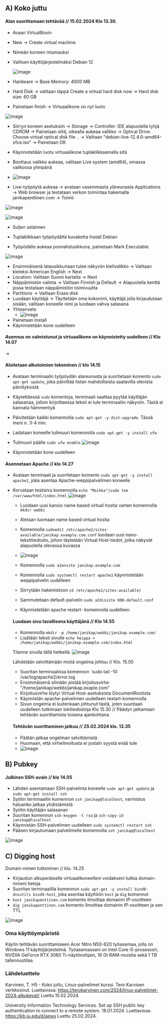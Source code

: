 ## A) Koko juttu

#### Alan suorittamaan tehtävää // 15.02.2024 Klo 13.30. 


- Avaan VirtualBoxin
- New -> Create virtual machine
- Nimeän koneen miumauksi
- Valitsen käyttöjärjestelmäksi Debian 12
  
  ![image](https://github.com/bhd471/linux-palvelimet/assets/148760837/707f6cf5-b0bd-4197-a00b-fbb87d40d7ca)


- Hardware -> Base Memory: 4000 MB
- Hard Disk -> valitaan täppä Create a virtual hard disk now -> Hard disk size: 60 GB
- Painetaan finish -> Virtuaalikone on nyt luotu

 ![image](https://github.com/bhd471/linux-palvelimet/assets/148760837/526bdc41-e008-4bec-bd2c-bf2ee8e60d83)


- Siirryn koneen asetuksiin -> Storage -> Controller: IDE alapuolella tyhjä CDROM  -> Painetaan siitä, oikealla aukeaa valikko -> Optical Drive: Choose virtual optical disk file .. -> Valitaan "debian-live-12.4.0-amd64-xfce.iso" -> Painetaan OK

- Käynnistetään luotu virtuaalikone tuplaklikkaamalla sitä
- Boottaus valikko aukeaa, valitaan Live system (amd64), omassa valikossa ylimpänä

- ![image](https://github.com/bhd471/linux-palvelimet/assets/148760837/6a81c83e-9742-4766-809f-4ab49397e6d0)

- Live-työpöytä aukeaa -> avataan vasemmasta yläreunasta Applications -> Web browser ja testataan verkon toimintaa hakemalla janikapenttinen.com -> Toimii
  
![image](https://github.com/bhd471/linux-palvelimet/assets/148760837/eed5ce60-dadb-41b0-9d10-f5f5a9a4c3bd)

![image](https://github.com/bhd471/linux-palvelimet/assets/148760837/a8b9ad54-5416-432d-8b7d-845e76cf1139)

- Suljen selaimen

- Tuplaklikkaan työpöydältä kuvaketta Install Debian
- Työpödälle aukeaa ponnahdusikkuna, painetaan Mark Executable

 ![image](https://github.com/bhd471/linux-palvelimet/assets/148760837/29d35437-6588-4818-ba69-371aa8e7a684)


- Ensimmäisenä latausikkunaan tulee näkyviin kielivalikko -> Valitaan kieleksi American English -> Next
- Location: Valitaan Suomi kartalta -> Next
- Näppäimistön valinta -> Valitaan Finnish ja Default -> Alapuolella kenttä jossa testataan näppäimistön toimivuutta
- Partitions -> Valitaan Erase disk
- Luodaan käyttäjä -> Täyttetään oma kokonimi, käyttäjä jolla kirjaudutaan sisään, valitaan koneelle nimi ja luodaan vahva salasana
- Yhteenveto
  - ![image](https://github.com/bhd471/linux-palvelimet/assets/148760837/0a6c4d36-7ea6-475b-8d63-b7d64b83d64d)
- Painetaan Install
- Käynnistetään kone uudelleen

#### Asennus on valmistunut ja virtuaalikone on käynnistetty uudelleen // Klo 14.07
->
#### Aloitetaan alkutoimien tekeminen // klo 14.15

- Avataan terminaalin työpöydän alareunasta ja suoritetaan komento `sudo apt-get update`, joka päivittää listan mahdollisista saatavilla olevista päivityksistä
- Käytettäessä `sudo` komentoja, terminaali saattaa pyytää käyttäjän salasanaa, jolloin kirjoittaessa teksti ei tule terminaaliin näkyviin. Tästä ei kannata hämmentyä
- Päivitetään kaikki komennolla `sudo apt-get -y dist-upgrade`. Tässä meni n. 3-4 min.
- Ladataan koneelle tulimuuri komennolla `sudo apt-get -y install ufw`
- Tulimuuri päälle `sudo ufw enable`
  ![image](https://github.com/bhd471/linux-palvelimet/assets/148760837/da49967c-6050-4b5a-948b-a5acbe8f51da)

- Käynnistetään kone uudelleen
  

#### Asennetaan Apache // klo 14.27

- Avataan terminaali ja suoritetaan komento `sudo apt-get -y install apache2`, joka asentaa Apache-weppipalvelimen koneelle
- Korvataan testisivu komennolla `echo "Moikka"|sudo tee /var/www/html/index.html`
  ![image](https://github.com/bhd471/linux-palvelimet/assets/148760837/08974c93-29ed-459e-ad89-ada19c42719c)

  - Luodaan uusi kansio name based virtual hostia varten komennolla `mkdir webbi`
  - Aletaan luomaan name based virtual hostia
  - Komennolla `sudoedit /etc/apache2/sites-available/janikap.example.com.conf` luodaan uusi nano-tekstitiedosto, johon täytetään Virtual Host-tiedot, jotka näkyvät alapuolella olevassa kuvassa
  - ![image](https://github.com/bhd471/linux-palvelimet/assets/148760837/6cc1f30c-6409-4de0-81ec-7d4782e8e257)
 
  - Komennolla `sudo a2ensite janikap.example.com`
  - Komennolla `sudo systemctl restart apache2` käynnistetään weppipalvelin uudelleen
  - Siirrytään hakemistoon `cd /etc/apache2/sites-available/`
  - Sammutetaan default-palvelin `sudo a2dissite 000-default.conf`
  - Käynnistetään apache restart- komennolla uudelleen

  #### Luodaan sivu tavallisena käyttäjänä // Klo 14.55

  - Komennolla `mkdir -p /home/janikap/webbi/janikap.example.com/`
  - Lisätään teksti sivulle `echo heippa > /home/janikap/webbi/janikap.example.com/index.html`

  Tilanne sivulla tällä hetkellä:
  ![image](https://github.com/bhd471/linux-palvelimet/assets/148760837/a1fb56db-e23d-401a-b4b3-8bcd4cf5e4f0)

  Lähdetään selvittämään mistä ongelma johtuu // Klo. 15.05

  - Suoritan terminaalissa komennon `sudo tail -10 /var/log/apache2/error.log
  - Ensimmäisenä silmään pistää kirjoitusvirhe "/home/janikap/webbi/janikap.exaple.com"
  - Kirjoitusvirhe löytyi Virtual Host-asetuksista DocumentRootista
  - Käynnistän apache-palvelimen uudelleen restart-komennolla
  - Sivun ongelma ei kuitenkaan johtunut tästä, joten suuntaan uudelleen tutkimaan lokitiedostoja
   Klo 15.30 // Päädyn jatkamaan tehtävän suorittamista toisena ajankohtana


  #### Tehtävän suorittaminen jatkuu // 25.02.2024 klo. 13.35

  - Päätän jatkaa ongelman selvittämistä
  - Huomaan, että virheilmoitusta ei jostain syystä enää tule
  - ![image](https://github.com/bhd471/linux-palvelimet/assets/148760837/dccaabe2-fbeb-47a4-8d63-23be795a7db5)
 

    
## B) Pubkey 

#### Julkinen SSH-avain // klo 14.05

- Lähden asentamaan SSH-palvelinta koneelle `sudo apt-get update` ja `sudo apt-get install ssh`
- Syötin terminaaliin komennon `ssh janikap@localhost`, varmistus haluanko jatkaa yhdistämistä
- Syötin käyttäjän salasanan
- Suoritan komennon `ssh-keygen -t rsa` ja `ssh-copy-id janikap@localhost`
- Käynnistän SSH-palvelimen uudelleen `sudo systemctl restart ssh`
- Pääsen kirjautumaan palvelimelle komennolla `ssh janikap@localhost`

 ![image](https://github.com/bhd471/linux-palvelimet/assets/148760837/3205f93a-bb73-433b-8cb7-5c26f89f7b9f)

  


  ## C) Digging host 
  
  Domain-nimen tutkiminen // klo. 14.25

  - Kirjaudun alkuperäiselle virtuaalikoneelleni voidakseni tutkia domain-nimeni tietoja
  - Suoritan terminaalilla komennon `sudo apt-get -y install bind9-dnsutils bind9-host`, joka asentaa käyttöön `host` ja `dig` komennot
  - `host janikapenttinen.com` komento ilmoittaa domainin IP-osoitteen
  - `dig janikapenttinen.com` komento ilmoittaa domainin IP-osoitteen ja sen TTL
  
![image](https://github.com/bhd471/linux-palvelimet/assets/148760837/9a0eace6-9a91-41c5-a094-0017cdf48f5a)

     



### Oma käyttöympäristö

Käytin tehtävän suorittamiseen Acer Nitro N50-620 työasemaa, jolla on Windows 11 käyttöjärjestelmä. Työasemassani on Intel Core i5-prosessori, NVIDIA GeForce RTX 3060 Ti-näytönohjain, 16 Gt RAM-muistia sekä 1 TB tallennustilaa.


### Lähdeluettelo

Karvinen, T. H5 - Koko juttu, Linux-palvelimet kurssi. Tero Karvisen verkkosivut. Luettavissa: https://terokarvinen.com/2024/linux-palvelimet-2024-alkukevat/ Luettu 15.02.2024.

University Information Technology Services. Set up SSH public key authentication to connect to a remote system. 18.01.2024. Luettavissa: https://kb.iu.edu/d/aews Luettu 25.02.2024.


